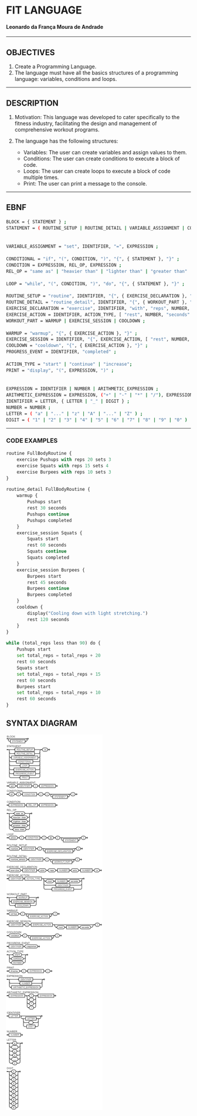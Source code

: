 # FIT LANGUAGE
#### Leonardo da França Moura de Andrade

---

## OBJECTIVES
1. Create a Programming Language.
2. The language must have all the basics structures of a programming language: variables, conditions and loops.

---
## DESCRIPTION
1. Motivation: This language was developed to cater specifically to the fitness industry, facilitating the design and management of comprehensive workout programs.
   
2. The language has the following structures:
    - Variables: The user can create variables and assign values to them.
    - Conditions: The user can create conditions to execute a block of code.
    - Loops: The user can create loops to execute a block of code multiple times.
    - Print: The user can print a message to the console.
---

## EBNF
```bash
BLOCK = { STATEMENT } ;
STATEMENT = ( ROUTINE_SETUP | ROUTINE_DETAIL | VARIABLE_ASSIGNMENT | CONDITIONAL | LOOP | EXERCISE_ACTION | PROGRESS_EVENT | PRINT ), "\n" ;


VARIABLE_ASSIGNMENT = "set", IDENTIFIER, "=", EXPRESSION ;

CONDITIONAL = "if", "(", CONDITION, ")", "{", { STATEMENT }, "}" ;
CONDITION = EXPRESSION, REL_OP, EXPRESSION ;
REL_OP = "same as" | "heavier than" | "lighter than" | "greater than" | "less than" ;

LOOP = "while", "(", CONDITION, ")", "do", "{", { STATEMENT }, "}" ;

ROUTINE_SETUP = "routine", IDENTIFIER, "{", { EXERCISE_DECLARATION }, "}" ;
ROUTINE_DETAIL = "routine_detail", IDENTIFIER, "{", { WORKOUT_PART }, "}" ;
EXERCISE_DECLARATION = "exercise", IDENTIFIER, "with", "reps", NUMBER, "sets", NUMBER, "\n" ;
EXERCISE_ACTION = IDENTIFIER, ACTION_TYPE, [ "rest", NUMBER, "seconds" | IDENTIFIER | PROGRESS_EVENT ] ;
WORKOUT_PART = WARMUP | EXERCISE_SESSION | COOLDOWN ;

WARMUP = "warmup", "{", { EXERCISE_ACTION }, "}" ;
EXERCISE_SESSION = IDENTIFIER, "{", EXERCISE_ACTION, [ "rest", NUMBER, "seconds" ], "}" ;
COOLDOWN = "cooldown", "{", { EXERCISE_ACTION }, "}" ;
PROGRESS_EVENT = IDENTIFIER, "completed" ;

ACTION_TYPE = "start" | "continue" | "increase";
PRINT = "display", "(", EXPRESSION, ")" ;


EXPRESSION = IDENTIFIER | NUMBER | ARITHMETIC_EXPRESSION ;
ARITHMETIC_EXPRESSION = EXPRESSION, ("+" | "-" | "*" | "/"), EXPRESSION ;
IDENTIFIER = LETTER, { LETTER | "_" | DIGIT } ;
NUMBER = NUMBER ;
LETTER = ( "a" | "..." | "z" | "A" | "..." | "Z" ) ;
DIGIT = ( "1" | "2" | "3" | "4" | "5" | "6" | "7" | "8" | "9" | "0" ) ;

```
---

### CODE EXAMPLES
```python
routine FullBodyRoutine {
    exercise Pushups with reps 20 sets 3
    exercise Squats with reps 15 sets 4
    exercise Burpees with reps 10 sets 3
}
```

```python
routine_detail FullBodyRoutine {
    warmup {
        Pushups start
        rest 30 seconds
        Pushups continue
        Pushups completed
    }
    exercise_session Squats {
        Squats start
        rest 60 seconds
        Squats continue
        Squats completed
    }
    exercise_session Burpees {
        Burpees start
        rest 45 seconds
        Burpees continue
        Burpees completed
    }
    cooldown {
        display("Cooling down with light stretching.")
        rest 120 seconds
    }
}

```

```python
while (total_reps less than 90) do {
    Pushups start
    set total_reps = total_reps + 20
    rest 60 seconds
    Squats start
    set total_reps = total_reps + 15
    rest 60 seconds
    Burpees start
    set total_reps = total_reps + 10
    rest 60 seconds
}

```



## SYNTAX DIAGRAM
![Diagrama Sintático](download.png)
